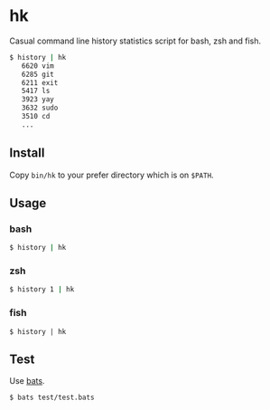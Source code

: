 # hk

Casual command line history statistics script for bash, zsh and fish.

```sh
$ history | hk
   6620 vim
   6285 git
   6211 exit
   5417 ls
   3923 yay
   3632 sudo
   3510 cd
   ...
```

## Install

Copy `bin/hk` to your prefer directory which is on `$PATH`.

## Usage

### bash

```bash
$ history | hk
```

### zsh

```zsh
$ history 1 | hk
```

### fish

```fish
$ history | hk
```

## Test

Use [bats](https://github.com/bats-core/bats-core).

```sh
$ bats test/test.bats
```
